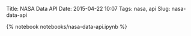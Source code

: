 Title: NASA Data API
Date: 2015-04-22 10:07
Tags: nasa, api
Slug: nasa-data-api


{% notebook notebooks/nasa-data-api.ipynb %}
